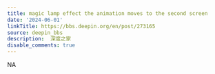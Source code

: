 ```yaml
---
title: magic lamp effect the animation moves to the second screen
date: '2024-06-01'
linkTitle: https://bbs.deepin.org/en/post/273165
source: deepin_bbs
description:  深度之家 
disable_comments: true
---
```

NA
